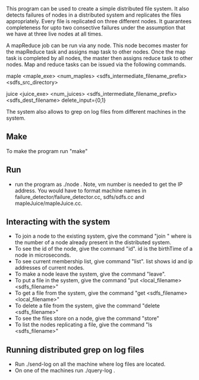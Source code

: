 This program can be used to create a simple distributed file system. It also detects failures of nodes in a distributed system and replicates the files appropriately. Every file is replicated on three different nodes. It guarantees completeness for upto two consective failures under the assumption that we have at three live nodes at all times.

A mapReduce job can be run via any node. This node becomes master for the mapReduce task and assigns map task to other nodes. Once the map task is completed by all nodes, the master then assigns reduce task to other nodes. Map and reduce tasks can be issued via the following commands.

maple <maple_exe> <num_maples> <sdfs_intermediate_filename_prefix> <sdfs_src_directory>

juice <juice_exe> <num_juices> <sdfs_intermediate_filename_prefix> <sdfs_dest_filename> delete_input={0,1}

The system also allows to grep on log files from different machines in the system.

## Make 
To make the program run "make"

## Run
* run the program as ./node <vm number>. Note, vm number is needed to get the IP address. You would have to format machine names in failure_detector/failure_detector.cc, sdfs/sdfs.cc and mapleJuice/mapleJuice.cc.

## Interacting with the system
* To join a node to the existing system, give the command "join <vm number>" where <vm number> is the number of a node already present in the distributed system.
* To see the id of the node, give the command "id". id is the birthTime of a node in microseconds.
* To see current membership list, give command "list". list shows id and ip addresses of current nodes.
* To make a node leave the system, give the command "leave". 
* To put a file in the system, give the command "put <local_filename> <sdfs_filename>"
* To get a file from the system, give the command "get <sdfs_filename> <local_filename>"
* To delete a file from the system, give the command "delete <sdfs_filename>"
* To see the files store on a node, give the command "store"
* To list the nodes replicating a file, give the command "ls <sdfs_filename>"

## Running distributed grep on log files
* Run ./send-log on all the machine where log files are located.
* On one of the machines run ./query-log <grep options> <grep string>.


